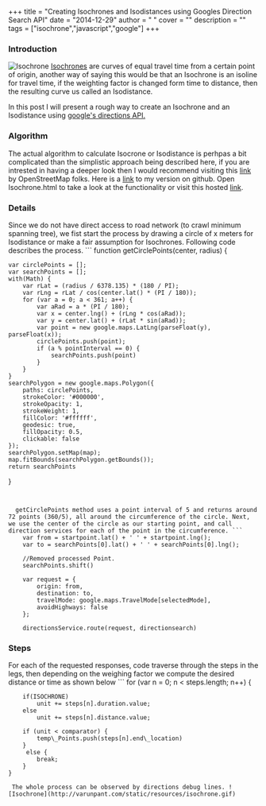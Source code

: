 
+++
title = "Creating Isochrones and Isodistances using Googles Direction Search API"
date = "2014-12-29"
author = " "
cover = ""
description = ""
tags = ["isochrone","javascript","google"]
+++

### Introduction

  ![Isochrone](https://raw.githubusercontent.com/varunpant/Google_Isochrone/master/ScreenShot.png) [Isochrones](http://en.wikipedia.org/wiki/Isochrone_map) are curves of equal travel time from a certain point of origin, another way of saying this would be that an Isochrone is an isoline for travel time, if the weighting factor is changed form time to distance, then the resulting curve us called an Isodistance. 

  In this post I will present a rough way to create an Isochrone and an Isodistance using [google's directions API.](https://developers.google.com/maps/documentation/directions/) 

 ### Algorithm

 The actual algorithm to calculate Isocrone or Isodistance is perhpas a bit complicated than the simplistic approach being described here, if you are intrested in having a deeper look then I would recommend visiting this [ link ](http://en.wikipedia.org/wiki/Isochrone_map) by OpenStreetMap folks. Here is a [link](https://github.com/varunpant/Google_Isochrone) to my version on github. Open Isochrone.html to take a look at the functionality or visit this hosted [link](http://www.varunpant.com/static/resources/google/Isochrone/isochrone.html). 

 ###  Details

  Since we do not have direct access to road network (to crawl minimum spanning tree), we fist start the process by drawing a circle of x meters for Isodistance or make a fair assumption for Isochrones. Following code describes the process. ```
function getCirclePoints(center, radius) {

	var circlePoints = [];
	var searchPoints = [];
	with(Math) {
		var rLat = (radius / 6378.135) * (180 / PI);
		var rLng = rLat / cos(center.lat() * (PI / 180));
		for (var a = 0; a < 361; a++) {
			var aRad = a * (PI / 180);
			var x = center.lng() + (rLng * cos(aRad));
			var y = center.lat() + (rLat * sin(aRad));
			var point = new google.maps.LatLng(parseFloat(y), parseFloat(x));
			circlePoints.push(point);
			if (a % pointInterval == 0) {
				searchPoints.push(point)
			}
		}
	}
	searchPolygon = new google.maps.Polygon({
		paths: circlePoints,
		strokeColor: '#000000',
		strokeOpacity: 1,
		strokeWeight: 1,
		fillColor: '#ffffff',
		geodesic: true,
		fillOpacity: 0.5,
		clickable: false
	});
	searchPolygon.setMap(map);
	map.fitBounds(searchPolygon.getBounds());
	return searchPoints
}

```
 

  getCirclePoints method uses a point interval of 5 and returns around 72 points (360/5), all around the circumference of the circle. Next, we use the center of the circle as our starting point, and call direction services for each of the point in the circumference. ```
    var from = startpoint.lat() + ' ' + startpoint.lng();
	var to = searchPoints[0].lat() + ' ' + searchPoints[0].lng();

	//Removed processed Point.
	searchPoints.shift()

	var request = {
		origin: from,
		destination: to,
		travelMode: google.maps.TravelMode[selectedMode],
		avoidHighways: false
	};

	directionsService.route(request, directionsearch)

```
 

 ### Steps

  For each of the requested responses, code traverse through the steps in the legs, then depending on the weighing factor we compute the desired distance or time as shown below ```
for (var n = 0; n < steps.length; n++) {

		if(ISOCHRONE)
			unit += steps[n].duration.value;
		else
			unit += steps[n].distance.value;

		if (unit < comparator) {
			temp\_Points.push(steps[n].end\_location)
		}
		 else {
			break;
		}
	}

```
 The whole process can be observed by directions debug lines. ![Isochrone](http://varunpant.com/static/resources/isochrone.gif) 

 

